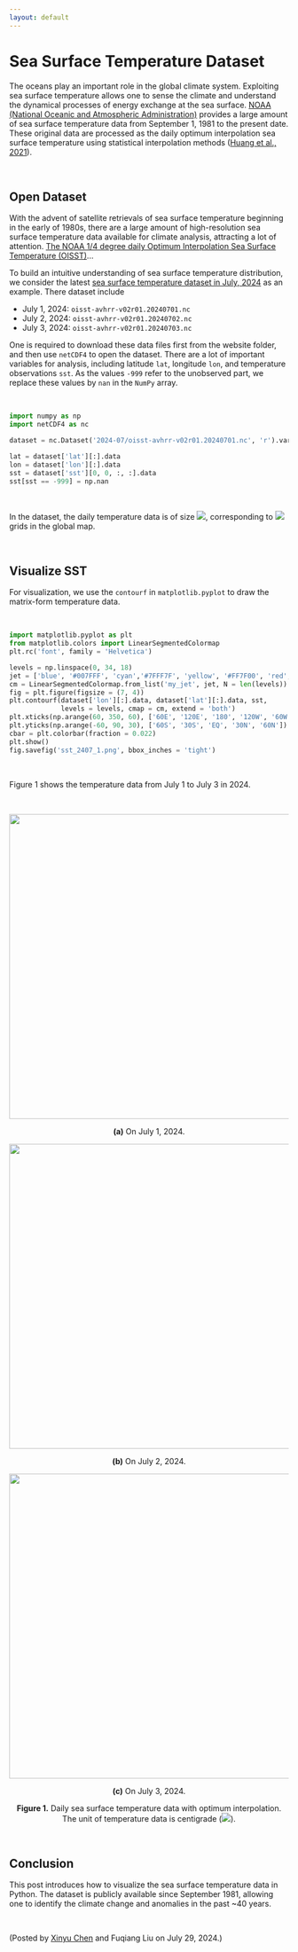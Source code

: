 ```yaml
---
layout: default
---
```


# Sea Surface Temperature Dataset

The oceans play an important role in the global climate system. Exploiting sea surface temperature allows one to sense the climate and understand the dynamical processes of energy exchange at the sea surface. [NOAA (National Oceanic and Atmospheric Administration)](https://www.ncei.noaa.gov/data/sea-surface-temperature-optimum-interpolation/v2.1/access/avhrr/) provides a large amount of sea surface temperature data from September 1, 1981 to the present date. These original data are processed as the daily optimum interpolation sea surface temperature using statistical interpolation methods ([Huang et al., 2021](https://doi.org/10.1175/JCLI-D-20-0166.1)).

<br>

## Open Dataset

With the advent of satellite retrievals of sea surface temperature beginning in the early of 1980s, there are a large amount of high-resolution sea surface temperature data available for climate analysis, attracting a lot of attention. [The NOAA 1/4 degree daily Optimum Interpolation Sea Surface Temperature (OISST)](https://www.ncei.noaa.gov/products/climate-data-records/sea-surface-temperature-optimum-interpolation)...

To build an intuitive understanding of sea surface temperature distribution, we consider the latest [sea surface temperature dataset in July, 2024](https://www.ncei.noaa.gov/data/sea-surface-temperature-optimum-interpolation/v2.1/access/avhrr/202407/) as an example. There dataset include

- July 1, 2024: `oisst-avhrr-v02r01.20240701.nc`
- July 2, 2024: `oisst-avhrr-v02r01.20240702.nc`
- July 3, 2024: `oisst-avhrr-v02r01.20240703.nc`

One is required to download these data files first from the website folder, and then use `netCDF4` to open the dataset. There are a lot of important variables for analysis, including latitude `lat`, longitude `lon`, and temperature observations `sst`. As the values `-999` refer to the unobserved part, we replace these values by `nan` in the `NumPy` array.

<br>

```python
import numpy as np
import netCDF4 as nc

dataset = nc.Dataset('2024-07/oisst-avhrr-v02r01.20240701.nc', 'r').variables

lat = dataset['lat'][:].data
lon = dataset['lon'][:].data
sst = dataset['sst'][0, 0, :, :].data
sst[sst == -999] = np.nan
```

<br>

In the dataset, the daily temperature data is of size <img style="display: inline;" src="https://latex.codecogs.com/svg.latex?&space;720\times 1440"/>, corresponding to <img style="display: inline;" src="https://latex.codecogs.com/svg.latex?&space;0.25^\circ\text{C}"/> grids in the global map.

<br>

## Visualize SST

For visualization, we use the `contourf` in `matplotlib.pyplot` to draw the matrix-form temperature data.

<br>

```python
import matplotlib.pyplot as plt
from matplotlib.colors import LinearSegmentedColormap
plt.rc('font', family = 'Helvetica')

levels = np.linspace(0, 34, 18)
jet = ['blue', '#007FFF', 'cyan','#7FFF7F', 'yellow', '#FF7F00', 'red', '#7F0000']
cm = LinearSegmentedColormap.from_list('my_jet', jet, N = len(levels))
fig = plt.figure(figsize = (7, 4))
plt.contourf(dataset['lon'][:].data, dataset['lat'][:].data, sst,
             levels = levels, cmap = cm, extend = 'both')
plt.xticks(np.arange(60, 350, 60), ['60E', '120E', '180', '120W', '60W'])
plt.yticks(np.arange(-60, 90, 30), ['60S', '30S', 'EQ', '30N', '60N'])
cbar = plt.colorbar(fraction = 0.022)
plt.show()
fig.savefig('sst_2407_1.png', bbox_inches = 'tight')
```

<br>

Figure 1 shows the temperature data from July 1 to July 3 in 2024. 

<br>

<p align="center">
<img align="middle" src="https://spatiotemporal-data.github.io/images/sst_2407_1.png" width="550" />
</p>

<p align = "center">
<b>(a)</b> On July 1, 2024.
</p>

<p align="center">
<img align="middle" src="https://spatiotemporal-data.github.io/images/sst_2407_2.png" width="550" />
</p>

<p align = "center">
<b>(b)</b> On July 2, 2024.
</p>

<p align="center">
<img align="middle" src="https://spatiotemporal-data.github.io/images/sst_2407_3.png" width="550" />
</p>

<p align = "center">
<b>(c)</b> On July 3, 2024.
</p>

<p align = "center">
<b>Figure 1.</b> Daily sea surface temperature data with optimum interpolation. The unit of temperature data is centigrade (<img style="display: inline;" src="https://latex.codecogs.com/svg.latex?&space;^\circ\text{C}"/>).
</p>

<br>

## Conclusion

This post introduces how to visualize the sea surface temperature data in Python. The dataset is publicly available since September 1981, allowing one to identify the climate change and anomalies in the past ~40 years.

<br>

<p align="left">(Posted by <a href="https://xinychen.github.io/">Xinyu Chen</a> and Fuqiang Liu on July 29, 2024.)</p>
